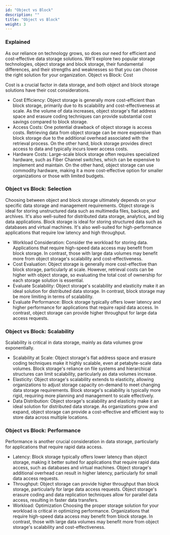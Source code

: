 ```yaml
---
id: "Object vs Block"
description: ""
title: "Object vs Block"
weight: 3
---
```



### **Explained**

As our reliance on technology grows, so does our need for efficient and cost-effective data storage solutions. We'll explore two popular storage technologies, object storage and block storage, their fundamental differences, and their strengths and weaknesses so that you can choose the right solution for your organization.
Object vs Block: Cost

Cost is a crucial factor in data storage, and both object and block storage solutions have their cost considerations.

- Cost Efficiency: Object storage is generally more cost-efficient than block storage, primarily due to its scalability and cost-effectiveness at scale. As the volume of data increases, object storage's flat address space and erasure coding techniques can provide substantial cost savings compared to block storage.
- Access Costs: One potential drawback of object storage is access costs. Retrieving data from object storage can be more expensive than block storage due to the additional overhead associated with the retrieval process. On the other hand, block storage provides direct access to data and typically incurs lower access costs.
- Hardware Costs: Large-scale block storage often requires specialized hardware, such as Fiber Channel switches, which can be expensive to implement and maintain. On the other hand, object storage can use commodity hardware, making it a more cost-effective option for smaller organizations or those with limited budgets.

### **Object vs Block: Selection**

Choosing between object and block storage ultimately depends on your specific data storage and management requirements. Object storage is ideal for storing unstructured data such as multimedia files, backups, and archives. It's also well-suited for distributed data storage, analytics, and big data applications. Block storage is ideal for storing structured data such as databases and virtual machines. It's also well-suited for high-performance applications that require low latency and high throughput.

- Workload Consideration: Consider the workload for storing data. Applications that require high-speed data access may benefit from block storage. In contrast, those with large data volumes may benefit more from object storage's scalability and cost-effectiveness.
- Cost Evaluation: Object storage is generally more cost-effective than block storage, particularly at scale. However, retrieval costs can be higher with object storage, so evaluating the total cost of ownership for each storage solution is essential.
- Evaluate Scalability: Object storage's scalability and elasticity make it an ideal solution for distributed data storage. In contrast, block storage may be more limiting in terms of scalability.
- Evaluate Performance: Block storage typically offers lower latency and higher performance for applications that require rapid data access. In contrast, object storage can provide higher throughput for large data access requests.

### **Object vs Block: Scalability**

Scalability is critical in data storage, mainly as data volumes grow exponentially.

- Scalability at Scale: Object storage's flat address space and erasure coding techniques make it highly scalable, even at petabyte-scale data volumes. Block storage's reliance on file systems and hierarchical structures can limit scalability, particularly as data volumes increase.
- Elasticity: Object storage's scalability extends to elasticity, allowing organizations to adjust storage capacity on-demand to meet changing data storage requirements. Block storage's scalability is typically more rigid, requiring more planning and management to scale effectively.
- Data Distribution: Object storage's scalability and elasticity make it an ideal solution for distributed data storage. As organizations grow and expand, object storage can provide a cost-effective and efficient way to store data across multiple locations.

### **Object vs Block: Performance**

Performance is another crucial consideration in data storage, particularly for applications that require rapid data access.

- Latency: Block storage typically offers lower latency than object storage, making it better suited for applications that require rapid data access, such as databases and virtual machines. Object storage's additional overhead can result in higher latency, particularly for small data access requests.
- Throughput: Object storage can provide higher throughput than block storage, particularly for large data access requests. Object storage's erasure coding and data replication techniques allow for parallel data access, resulting in faster data transfers.
- Workload: Optimization Choosing the proper storage solution for your workload is critical in optimizing performance. Organizations that require high-speed data access may benefit from block storage. In contrast, those with large data volumes may benefit more from object storage's scalability and cost-effectiveness.

